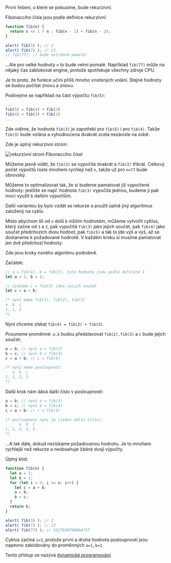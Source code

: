První řešení, o které se pokusíme, bude rekurzívní.

Fibonacciho čísla jsou podle definice rekurzívní:

```js run
function fib(n) {
  return n <= 1 ? n : fib(n - 1) + fib(n - 2);
}

alert( fib(3) ); // 2
alert( fib(7) ); // 13
// fib(77); // bude extrémně pomalé!
```

...Ale pro velké hodnoty `n` to bude velmi pomalé. Například `fib(77)` může na nějaký čas zablokovat engine, protože spotřebuje všechny zdroje CPU.

Je to proto, že funkce učiní příliš mnoho vnořených volání. Stejné hodnoty se budou počítat znovu a znovu.

Podívejme se například na část výpočtu `fib(5)`:

```js no-beautify
...
fib(5) = fib(4) + fib(3)
fib(4) = fib(3) + fib(2)
...
```

Zde vidíme, že hodnota `fib(3)` je zapotřebí pro `fib(5)` i pro `fib(4)`. Takže `fib(3)` bude volána a vyhodnocena dvakrát zcela nezávisle na sobě.

Zde je úplný rekurzívní strom:

![rekurzívní strom Fibonacciho čísel](fibonacci-recursion-tree.svg)

Můžeme jasně vidět, že `fib(3)` se vypočítá dvakrát a `fib(2)` třikrát. Celkový počet výpočtů roste mnohem rychleji než `n`, takže už pro `n=77` bude obrovský.

Můžeme to optimalizovat tak, že si budeme pamatovat již vypočtené hodnoty: jestliže se např. hodnota `fib(3)` vypočítá jednou, budeme ji pak moci využít k dalším výpočtům.

Další variantou by bylo vzdát se rekurze a použít úplně jiný algoritmus založený na cyklu.

Místo abychom šli od `n` dolů k nižším hodnotám, můžeme vytvořit cyklus, který začne od `1` a `2`, pak vypočítá `fib(3)` jako jejich součet, pak `fib(4)` jako součet předchozích dvou hodnot, pak `fib(5)` a tak to jde výš a výš, až se dostaneme k požadované hodnotě. V každém kroku si musíme pamatovat jen dvě předchozí hodnoty.

Zde jsou kroky nového algoritmu podrobně.

Začátek:

```js
// a = fib(1), b = fib(2), tyto hodnoty jsou podle definice 1
let a = 1, b = 1;

// získáme c = fib(3) jako jejich součet
let c = a + b;

/* nyní máme fib(1), fib(2), fib(3)
a  b  c
1, 1, 2
*/
```

Nyní chceme získat `fib(4) = fib(2) + fib(3)`.

Posuneme proměnné: `a,b` budou představovat `fib(2),fib(3)` a `c` bude jejich součet:

```js no-beautify
a = b; // nyní a = fib(2)
b = c; // nyní b = fib(3)
c = a + b; // c = fib(4)

/* nyní máme posloupnost:
   a  b  c
1, 1, 2, 3
*/
```

Další krok nám dává další číslo v posloupnosti:

```js no-beautify
a = b; // nyní a = fib(3)
b = c; // nyní b = fib(4)
c = a + b; // c = fib(5)

/* posloupnost nyní je (jedno další číslo):
      a  b  c
1, 1, 2, 3, 5
*/
```

...A tak dále, dokud nezískáme požadovanou hodnotu. Je to mnohem rychlejší než rekurze a neobsahuje žádné dvojí výpočty.

Úplný kód:

```js run
function fib(n) {
  let a = 1;
  let b = 1;
  for (let i = 3; i <= n; i++) {
    let c = a + b;
    a = b;
    b = c;
  }
  return b;
}

alert( fib(3) ); // 2
alert( fib(7) ); // 13
alert( fib(77) ); // 5527939700884757
```

Cyklus začíná `i=3`, protože první a druhá hodnota posloupnosti jsou napevno zakódovány do proměnných `a=1`, `b=1`.

Tento přístup se nazývá [dynamické programování](https://cs.wikipedia.org/wiki/Dynamické_programování).
